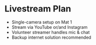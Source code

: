 # Livestream Plan

- Single-camera setup on Mat 1
- Stream via YouTube or/and Instagram
- Volunteer streamer handles mic & chat
- Backup internet solution recommended